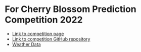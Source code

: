 # For Cherry Blossom Prediction Competition 2022
- [Link to competition page](https://competition.statistics.gmu.edu/)
- [Link to competition GitHub repository](https://github.com/GMU-CherryBlossomCompetition/peak-bloom-prediction)
- [Weather Data](https://www.wunderground.com)

